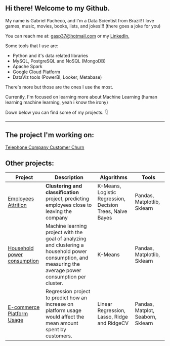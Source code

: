 ## **Hi there! Welcome to my Github.**

My name is Gabriel Pacheco, and I'm a Data Scientist from Brazil! 
I love games, music, movies, books, lists, and jokes!!! (there goes a joke for you)

You can reach me at: gasp37@hotmail.com
or my [LinkedIn.](linkedin.com/in/gabriel-pacheco37/)

Some tools that I use are:

- Python and it's data related libraries
- MySQL, PostgreSQL and NoSQL (MongoDB)
- Apache Spark
- Google Cloud Platform
- DataViz tools (PowerBI, Looker, Metabase)

There's more but those are the ones I use the most.

Currently, I'm focused on learning more about Machine Learning (human learning machine learning, yeah i know the irony)

Down below you can find some of my projects. 👇


---

## The project I'm working on:

[Telephone Company Customer Churn](https://github.com/gasp37/telco-customer-churn)

## Other projects:

|Project |Description | Algorithms|Tools|
|--------|------------|------|------|
|[Employees Attrition](https://github.com/gasp37/employee-attrition-and-performance)| **Clustering and classification** project, predicting employees close to leaving the company| K-Means, Logistic Regression, Decision Trees, Naive Bayes| Pandas, Matplotlib, Sklearn|
|[Household power consumption](https://github.com/gasp37/household-power-consumption)| Machine learning project with the goal of analyzing and clustering a household power consumption, and measuring the average power consumption per cluster. | K-Means | Pandas, Matplotlib, Sklearn|
|[E-commerce Platform Usage](https://github.com/gasp37/e-commerce-platform-usage/blob/main/README.md)| Regression project to predict how an increase on platform usage would affect the mean amount spent by customers.|Linear Regression, Lasso, Ridge and RidgeCV |Pandas, Matplot, Seaborn, Sklearn|

